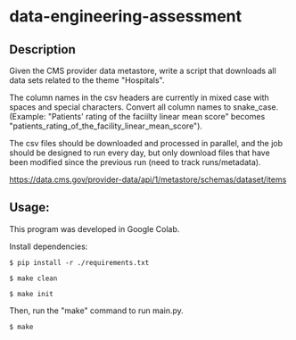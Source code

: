 data-engineering-assessment
===========================

Description
-----------

Given the CMS provider data metastore, write a script that downloads all data sets related to the theme "Hospitals".

The column names in the csv headers are currently in mixed case with spaces and special characters. Convert all column names to snake_case. (Example: "Patients' rating of the faciilty linear mean score" becomes "patients_rating_of_the_facility_linear_mean_score").

The csv files should be downloaded and processed in parallel, and the job should be designed to run every day, but only download files that have been modified since the previous run (need to track runs/metadata).

https://data.cms.gov/provider-data/api/1/metastore/schemas/dataset/items

Usage:
------

This program was developed in Google Colab.

Install dependencies:

    $ pip install -r ./requirements.txt

    $ make clean

    $ make init

Then, run the "make" command to run main.py.

    $ make


